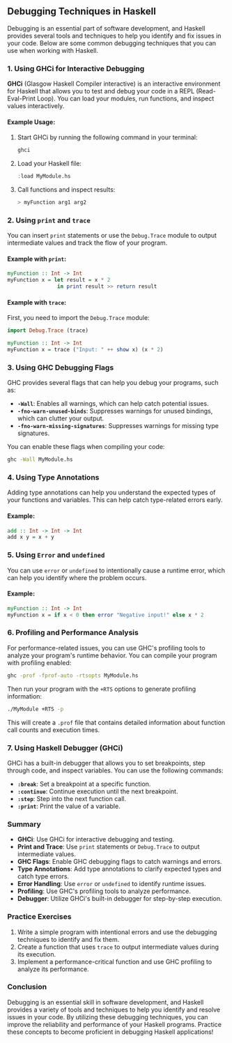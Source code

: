 ## Debugging Techniques in Haskell

Debugging is an essential part of software development, and Haskell provides several tools and techniques to help you identify and fix issues in your code. Below are some common debugging techniques that you can use when working with Haskell.

### 1. Using GHCi for Interactive Debugging

**GHCi** (Glasgow Haskell Compiler interactive) is an interactive environment for Haskell that allows you to test and debug your code in a REPL (Read-Eval-Print Loop). You can load your modules, run functions, and inspect values interactively.

#### Example Usage:

1. Start GHCi by running the following command in your terminal:

   ```bash
   ghci
   ```

2. Load your Haskell file:

   ```haskell
   :load MyModule.hs
   ```

3. Call functions and inspect results:

   ```haskell
   > myFunction arg1 arg2
   ```

### 2. Using `print` and `trace`

You can insert `print` statements or use the `Debug.Trace` module to output intermediate values and track the flow of your program.

#### Example with `print`:

```haskell
myFunction :: Int -> Int
myFunction x = let result = x * 2
                in print result >> return result
```

#### Example with `trace`:

First, you need to import the `Debug.Trace` module:

```haskell
import Debug.Trace (trace)

myFunction :: Int -> Int
myFunction x = trace ("Input: " ++ show x) (x * 2)
```

### 3. Using GHC Debugging Flags

GHC provides several flags that can help you debug your programs, such as:

- **`-Wall`**: Enables all warnings, which can help catch potential issues.
- **`-fno-warn-unused-binds`**: Suppresses warnings for unused bindings, which can clutter your output.
- **`-fno-warn-missing-signatures`**: Suppresses warnings for missing type signatures.

You can enable these flags when compiling your code:

```bash
ghc -Wall MyModule.hs
```

### 4. Using Type Annotations

Adding type annotations can help you understand the expected types of your functions and variables. This can help catch type-related errors early.

#### Example:

```haskell
add :: Int -> Int -> Int
add x y = x + y
```

### 5. Using `Error` and `undefined`

You can use `error` or `undefined` to intentionally cause a runtime error, which can help you identify where the problem occurs.

#### Example:

```haskell
myFunction :: Int -> Int
myFunction x = if x < 0 then error "Negative input!" else x * 2
```

### 6. Profiling and Performance Analysis

For performance-related issues, you can use GHC's profiling tools to analyze your program's runtime behavior. You can compile your program with profiling enabled:

```bash
ghc -prof -fprof-auto -rtsopts MyModule.hs
```

Then run your program with the `+RTS` options to generate profiling information:

```bash
./MyModule +RTS -p
```

This will create a `.prof` file that contains detailed information about function call counts and execution times.

### 7. Using Haskell Debugger (GHCi)

GHCi has a built-in debugger that allows you to set breakpoints, step through code, and inspect variables. You can use the following commands:

- **`:break`**: Set a breakpoint at a specific function.
- **`:continue`**: Continue execution until the next breakpoint.
- **`:step`**: Step into the next function call.
- **`:print`**: Print the value of a variable.

### Summary

- **GHCi**: Use GHCi for interactive debugging and testing.
- **Print and Trace**: Use `print` statements or `Debug.Trace` to output intermediate values.
- **GHC Flags**: Enable GHC debugging flags to catch warnings and errors.
- **Type Annotations**: Add type annotations to clarify expected types and catch type errors.
- **Error Handling**: Use `error` or `undefined` to identify runtime issues.
- **Profiling**: Use GHC's profiling tools to analyze performance.
- **Debugger**: Utilize GHCi's built-in debugger for step-by-step execution.

### Practice Exercises

1. Write a simple program with intentional errors and use the debugging techniques to identify and fix them.
2. Create a function that uses `trace` to output intermediate values during its execution.
3. Implement a performance-critical function and use GHC profiling to analyze its performance.

### Conclusion

Debugging is an essential skill in software development, and Haskell provides a variety of tools and techniques to help you identify and resolve issues in your code. By utilizing these debugging techniques, you can improve the reliability and performance of your Haskell programs. Practice these concepts to become proficient in debugging Haskell applications!